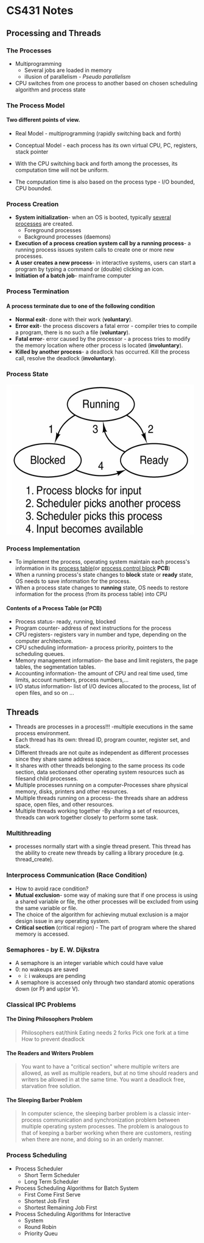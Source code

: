 # CS431 Notes

Processing and Threads
----------------------

### The Processes
* Multiprogramming
    + Several jobs are loaded in memory
    + illusion of parallelism - *Pseudo parallelism*
* CPU switches from one process to another based on chosen scheduling algorithm and process state

### The Process Model
#### Two different points of view. 
* Real Model - multiprogramming (rapidly switching back and forth) 
* Conceptual Model - each process has its own virtual CPU, PC, registers, stack pointer

* With the CPU switching back and forth among the processes, its computation time will not be uniform. 
* The computation time is also based on the process type - I/O bounded, CPU bounded.

### Process Creation
* __System initialization__- when an OS is booted, typically <u>several processes</u> are created.
    + Foreground processes
    + Background processes (daemons)
* __Execution of a process creation system call by a running process__- a running process issues system calls to create one or more new processes.
* __A user creates a new process__- in interactive systems, users can start a program by typing a command or (double) clicking an icon.
* __Initiation of a batch job__- mainframe computer

### Process Termination
#### A process terminate due to one of the following condition
* __Normal exit__- done with their work (__voluntary__).
* __Error exit__- the process discovers a fatal error - compiler tries to compile a program, there is no such a file (__voluntary__).
* __Fatal error__- error caused by the processor - a process tries to modify the memory location where other process is located (__involuntary__).
* __Killed by another process__- a deadlock has occurred. Kill the process call, resolve the deadlock (__involuntary__).

### Process State
![States](runningblockready.png)

### Process Implementation
* To implement the process, operating system maintain each process's information in its <u>process table</u>(or <u>process control block</u> __PCB__)
* When a running process's state changes to __block__ state or __ready__ state, OS needs to save information for the process.
* When a process state changes to __running__ state, OS needs to restore information for the process (from its process table) into CPU

#### Contents of a Process Table (or PCB)
* Process status- ready, running, blocked
* Program counter-  address of next instructions for the process
* CPU registers- registers vary in number and type, depending on the computer architecture. 
* CPU scheduling information- a process priority, pointers to the scheduling queues.
* Memory management information- the base and limit registers, the page tables, the segmentation tables.
* Accounting information- the amount of CPU and real time used, time limits, account numbers, process numbers,...
* I/O status information- list of I/O devices allocated to the process, list of open files, and so on ...

Threads
-------
* Threads are processes in a process!!! -multiple executions in the same process environment.
* Each thread has its own: thread ID, program counter, register set, and stack.
* Different threads are not quite as independent as different processes since they share same address space.
* It shares with other threads belonging to the same process its code section, data sectionand other operating system resources such as filesand child processes.
* Multiple processes running on a computer-Processes share physical memory, disks, printers and other resources.
* Multiple threads running on a process- the threads share an address space, open files, and other resources.
* Multiple threads working together -By sharing a set of resources, threads can work together closely to perform some task.

### Multithreading
* processes normally start with a single thread present. This thread has the ability to create new threads by calling a library procedure (e.g. thread\_create).

### Interprocess Communication (Race Condition)
* How to avoid race condition? 
* __Mutual exclusion__- some way of making sure that if one process is using a shared variable or file, the other processes will be excluded from using the same variable or file.
* The choice of the algorithm for achieving mutual exclusion is a major design issue in any operating system.
* __Critical section__ (critical region) - The part of program where the shared memory is accessed.

### Semaphores - by E. W. Dijkstra 
* A semaphore is an integer variable which could have value 
* 0:  no wakeups are saved
* + i: i wakeups are pending
* A semaphore is accessed only through two standard atomic operations down (or P) and up(or V).


### Classical IPC Problems
#### The Dining Philosophers Problem
> Philosophers eat/think
> Eating needs 2 forks
> Pick one fork at a time 
> How to prevent deadlock 

#### The Readers and Writers Problem
> You want to have a "critical section" where multiple writers are allowed, as well as multiple readers, but at no time should readers and writers be allowed in at the same time. You want a deadlock free, starvation free solution. 

#### The Sleeping Barber Problem
> In computer science, the sleeping barber problem is a classic inter-process communication and synchronization problem between multiple operating system processes. The problem is analogous to that of keeping a barber working when there are customers, resting when there are none, and doing so in an orderly manner.

### Process Scheduling
* Process Scheduler
    + Short Term Scheduler
    + Long Term Scheduler
* Process Scheduling Algorithms for Batch System
    + First Come First Serve
    + Shortest Job First
    + Shortest Remaining Job First
* Process Scheduling Algorithms for Interactive 
    + System
    + Round Robin
    + Priority Queu
